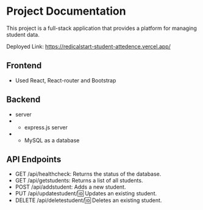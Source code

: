 # Project Documentation

This project is a full-stack application that provides a platform for managing student data.

Deployed Link: https://redicalstart-student-attedence.vercel.app/


## Frontend

- Used React, React-router and Bootstrap

## Backend

- server
- - express.js server
- - MySQL as a database


## API Endpoints

- GET /api/healthcheck: Returns the status of the database.
- GET /api/getstudents: Returns a list of all students.
- POST /api/addstudent: Adds a new student.
- PUT /api/updatestudent/:id: Updates an existing student.
- DELETE /api/deletestudent/:id: Deletes an existing student.
